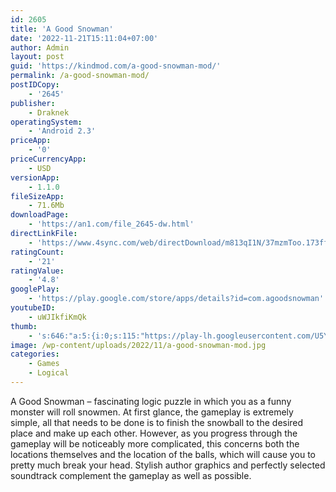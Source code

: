 ```yaml
---
id: 2605
title: 'A Good Snowman'
date: '2022-11-21T15:11:04+07:00'
author: Admin
layout: post
guid: 'https://kindmod.com/a-good-snowman-mod/'
permalink: /a-good-snowman-mod/
postIDCopy:
    - '2645'
publisher:
    - Draknek
operatingSystem:
    - 'Android 2.3'
priceApp:
    - '0'
priceCurrencyApp:
    - USD
versionApp:
    - 1.1.0
fileSizeApp:
    - 71.6Mb
downloadPage:
    - 'https://an1.com/file_2645-dw.html'
directLinkFile:
    - 'https://www.4sync.com/web/directDownload/m813qI1N/37mzmToo.173ffdabe6937c6f088612240c6ddfdb'
ratingCount:
    - '21'
ratingValue:
    - '4.8'
googlePlay:
    - 'https://play.google.com/store/apps/details?id=com.agoodsnowman'
youtubeID:
    - uWJIkfiKmQk
thumb:
    - 's:646:"a:5:{i:0;s:115:"https://play-lh.googleusercontent.com/U5YHYdupFkxvpr3B3C3idf6Xh44HIqdWHk4S7KTiPwPuxv9PKGOzksn58iqWbASxPd8=w526-h296";i:1;s:116:"https://play-lh.googleusercontent.com/PAPW2B0MSy9wGbD0qc9GkCr7Y9Z0uSa6e8gvbYB7Y_qKuSB4TxChvQSa_bJGIYldSLB4=w526-h296";i:2;s:114:"https://play-lh.googleusercontent.com/FeOI2wGK2cHj-hOWRRUXbYqbKD3fYRh9jkxoyH6-EWUE-BKDTYAH3LAtKw6O6aHm5A=w526-h296";i:3;s:116:"https://play-lh.googleusercontent.com/uvtSwnziS7hhLbsyLNr8BwuNkELJW38JYROYqWLv3EWHgLQQ8qUzHXipmBdSNTYJAW7N=w526-h296";i:4;s:114:"https://play-lh.googleusercontent.com/iFwSSxF7IQF7nWYW8rPW_Emx_VAecSzQcG3F__facUPN6GwWKLGT-fbegTmK2xqYFw=w526-h296";}";'
image: /wp-content/uploads/2022/11/a-good-snowman-mod.jpg
categories:
    - Games
    - Logical
---
```


A Good Snowman – fascinating logic puzzle in which you as a funny monster will roll snowmen. At first glance, the gameplay is extremely simple, all that needs to be done is to finish the snowball to the desired place and make up each other. However, as you progress through the gameplay will be noticeably more complicated, this concerns both the locations themselves and the location of the balls, which will cause you to pretty much break your head. Stylish author graphics and perfectly selected soundtrack complement the gameplay as well as possible.